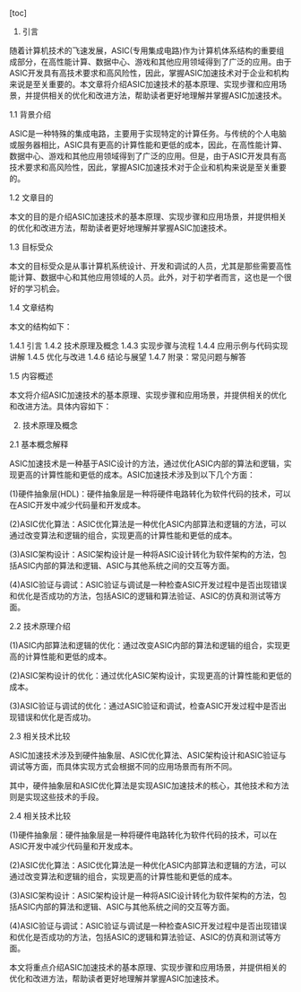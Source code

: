 
[toc]                    
                
                
1. 引言

随着计算机技术的飞速发展，ASIC(专用集成电路)作为计算机体系结构的重要组成部分，在高性能计算、数据中心、游戏和其他应用领域得到了广泛的应用。由于ASIC开发具有高技术要求和高风险性，因此，掌握ASIC加速技术对于企业和机构来说是至关重要的。本文章将介绍ASIC加速技术的基本原理、实现步骤和应用场景，并提供相关的优化和改进方法，帮助读者更好地理解并掌握ASIC加速技术。

1.1 背景介绍

ASIC是一种特殊的集成电路，主要用于实现特定的计算任务。与传统的个人电脑或服务器相比，ASIC具有更高的计算性能和更低的成本，因此，在高性能计算、数据中心、游戏和其他应用领域得到了广泛的应用。但是，由于ASIC开发具有高技术要求和高风险性，因此，掌握ASIC加速技术对于企业和机构来说是至关重要的。

1.2 文章目的

本文的目的是介绍ASIC加速技术的基本原理、实现步骤和应用场景，并提供相关的优化和改进方法，帮助读者更好地理解并掌握ASIC加速技术。

1.3 目标受众

本文的目标受众是从事计算机系统设计、开发和调试的人员，尤其是那些需要高性能计算、数据中心和其他应用领域的人员。此外，对于初学者而言，这也是一个很好的学习机会。

1.4 文章结构

本文的结构如下：

1.4.1 引言
1.4.2 技术原理及概念
1.4.3 实现步骤与流程
1.4.4 应用示例与代码实现讲解
1.4.5 优化与改进
1.4.6 结论与展望
1.4.7 附录：常见问题与解答

1.5 内容概述

本文将介绍ASIC加速技术的基本原理、实现步骤和应用场景，并提供相关的优化和改进方法。具体内容如下：

2. 技术原理及概念

2.1 基本概念解释

ASIC加速技术是一种基于ASIC设计的方法，通过优化ASIC内部的算法和逻辑，实现更高的计算性能和更低的成本。ASIC加速技术涉及到以下几个方面：

(1)硬件抽象层(HDL)：硬件抽象层是一种将硬件电路转化为软件代码的技术，可以在ASIC开发中减少代码量和开发成本。

(2)ASIC优化算法：ASIC优化算法是一种优化ASIC内部算法和逻辑的方法，可以通过改变算法和逻辑的组合，实现更高的计算性能和更低的成本。

(3)ASIC架构设计：ASIC架构设计是一种将ASIC设计转化为软件架构的方法，包括ASIC内部的算法和逻辑、ASIC与其他系统之间的交互等方面。

(4)ASIC验证与调试：ASIC验证与调试是一种检查ASIC开发过程中是否出现错误和优化是否成功的方法，包括ASIC的逻辑和算法验证、ASIC的仿真和测试等方面。

2.2 技术原理介绍

(1)ASIC内部算法和逻辑的优化：通过改变ASIC内部的算法和逻辑的组合，实现更高的计算性能和更低的成本。

(2)ASIC架构设计的优化：通过优化ASIC架构设计，实现更高的计算性能和更低的成本。

(3)ASIC验证与调试的优化：通过ASIC验证和调试，检查ASIC开发过程中是否出现错误和优化是否成功。

2.3 相关技术比较

ASIC加速技术涉及到硬件抽象层、ASIC优化算法、ASIC架构设计和ASIC验证与调试等方面，而具体实现方式会根据不同的应用场景而有所不同。

其中，硬件抽象层和ASIC优化算法是实现ASIC加速技术的核心，其他技术和方法则是实现这些技术的手段。

2.4 相关技术比较

(1)硬件抽象层：硬件抽象层是一种将硬件电路转化为软件代码的技术，可以在ASIC开发中减少代码量和开发成本。

(2)ASIC优化算法：ASIC优化算法是一种优化ASIC内部算法和逻辑的方法，可以通过改变算法和逻辑的组合，实现更高的计算性能和更低的成本。

(3)ASIC架构设计：ASIC架构设计是一种将ASIC设计转化为软件架构的方法，包括ASIC内部的算法和逻辑、ASIC与其他系统之间的交互等方面。

(4)ASIC验证与调试：ASIC验证与调试是一种检查ASIC开发过程中是否出现错误和优化是否成功的方法，包括ASIC的逻辑和算法验证、ASIC的仿真和测试等方面。

本文将重点介绍ASIC加速技术的基本原理、实现步骤和应用场景，并提供相关的优化和改进方法，帮助读者更好地理解并掌握ASIC加速技术。

